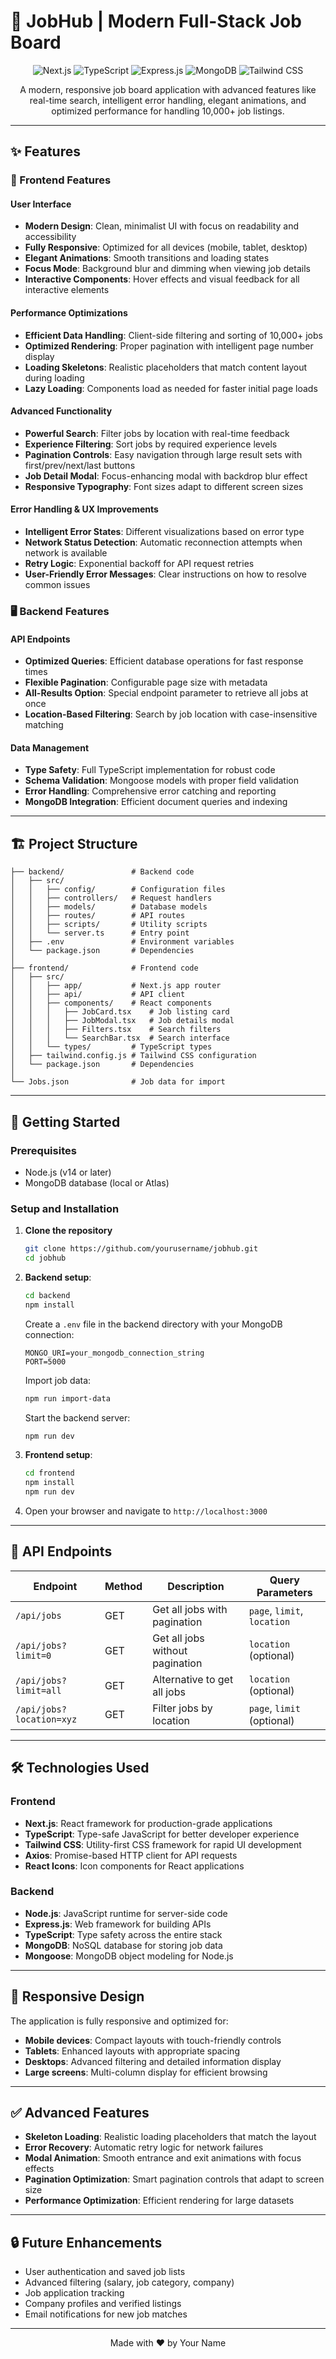 # 🌟 JobHub | Modern Full-Stack Job Board

<div align="center">
  <img src="https://img.shields.io/badge/next.js-000000?style=for-the-badge&logo=nextdotjs&logoColor=white" alt="Next.js" />
  <img src="https://img.shields.io/badge/TypeScript-007ACC?style=for-the-badge&logo=typescript&logoColor=white" alt="TypeScript" />
  <img src="https://img.shields.io/badge/Express-000000?style=for-the-badge&logo=express&logoColor=white" alt="Express.js" />
  <img src="https://img.shields.io/badge/MongoDB-4EA94B?style=for-the-badge&logo=mongodb&logoColor=white" alt="MongoDB" />
  <img src="https://img.shields.io/badge/Tailwind_CSS-38B2AC?style=for-the-badge&logo=tailwind-css&logoColor=white" alt="Tailwind CSS" />
</div>

<p align="center">
  A modern, responsive job board application with advanced features like real-time search, intelligent error handling, elegant animations, and optimized performance for handling 10,000+ job listings.
</p>

---

## ✨ Features

### 🎨 Frontend Features

#### User Interface

- **Modern Design**: Clean, minimalist UI with focus on readability and accessibility
- **Fully Responsive**: Optimized for all devices (mobile, tablet, desktop)
- **Elegant Animations**: Smooth transitions and loading states
- **Focus Mode**: Background blur and dimming when viewing job details
- **Interactive Components**: Hover effects and visual feedback for all interactive elements

#### Performance Optimizations

- **Efficient Data Handling**: Client-side filtering and sorting of 10,000+ jobs
- **Optimized Rendering**: Proper pagination with intelligent page number display
- **Loading Skeletons**: Realistic placeholders that match content layout during loading
- **Lazy Loading**: Components load as needed for faster initial page loads

#### Advanced Functionality

- **Powerful Search**: Filter jobs by location with real-time feedback
- **Experience Filtering**: Sort jobs by required experience levels
- **Pagination Controls**: Easy navigation through large result sets with first/prev/next/last buttons
- **Job Detail Modal**: Focus-enhancing modal with backdrop blur effect
- **Responsive Typography**: Font sizes adapt to different screen sizes

#### Error Handling & UX Improvements

- **Intelligent Error States**: Different visualizations based on error type
- **Network Status Detection**: Automatic reconnection attempts when network is available
- **Retry Logic**: Exponential backoff for API request retries
- **User-Friendly Error Messages**: Clear instructions on how to resolve common issues

### 🖥️ Backend Features

#### API Endpoints

- **Optimized Queries**: Efficient database operations for fast response times
- **Flexible Pagination**: Configurable page size with metadata
- **All-Results Option**: Special endpoint parameter to retrieve all jobs at once
- **Location-Based Filtering**: Search by job location with case-insensitive matching

#### Data Management

- **Type Safety**: Full TypeScript implementation for robust code
- **Schema Validation**: Mongoose models with proper field validation
- **Error Handling**: Comprehensive error catching and reporting
- **MongoDB Integration**: Efficient document queries and indexing

---

## 🏗️ Project Structure

```
├── backend/               # Backend code
│   ├── src/
│   │   ├── config/        # Configuration files
│   │   ├── controllers/   # Request handlers
│   │   ├── models/        # Database models
│   │   ├── routes/        # API routes
│   │   ├── scripts/       # Utility scripts
│   │   └── server.ts      # Entry point
│   ├── .env               # Environment variables
│   └── package.json       # Dependencies
│
├── frontend/              # Frontend code
│   ├── src/
│   │   ├── app/           # Next.js app router
│   │   ├── api/           # API client
│   │   ├── components/    # React components
│   │   │   ├── JobCard.tsx    # Job listing card
│   │   │   ├── JobModal.tsx   # Job details modal
│   │   │   ├── Filters.tsx    # Search filters
│   │   │   └── SearchBar.tsx  # Search interface
│   │   └── types/         # TypeScript types
│   ├── tailwind.config.js # Tailwind CSS configuration
│   └── package.json       # Dependencies
│
└── Jobs.json              # Job data for import
```

---

## 🚀 Getting Started

### Prerequisites

- Node.js (v14 or later)
- MongoDB database (local or Atlas)

### Setup and Installation

1. **Clone the repository**

   ```bash
   git clone https://github.com/yourusername/jobhub.git
   cd jobhub
   ```

2. **Backend setup**:

   ```bash
   cd backend
   npm install
   ```

   Create a `.env` file in the backend directory with your MongoDB connection:

   ```
   MONGO_URI=your_mongodb_connection_string
   PORT=5000
   ```

   Import job data:

   ```bash
   npm run import-data
   ```

   Start the backend server:

   ```bash
   npm run dev
   ```

3. **Frontend setup**:

   ```bash
   cd frontend
   npm install
   npm run dev
   ```

4. Open your browser and navigate to `http://localhost:3000`

---

## 🔌 API Endpoints

| Endpoint                 | Method | Description                     | Query Parameters            |
| ------------------------ | ------ | ------------------------------- | --------------------------- |
| `/api/jobs`              | GET    | Get all jobs with pagination    | `page`, `limit`, `location` |
| `/api/jobs?limit=0`      | GET    | Get all jobs without pagination | `location` (optional)       |
| `/api/jobs?limit=all`    | GET    | Alternative to get all jobs     | `location` (optional)       |
| `/api/jobs?location=xyz` | GET    | Filter jobs by location         | `page`, `limit` (optional)  |

---

## 🛠️ Technologies Used

### Frontend

- **Next.js**: React framework for production-grade applications
- **TypeScript**: Type-safe JavaScript for better developer experience
- **Tailwind CSS**: Utility-first CSS framework for rapid UI development
- **Axios**: Promise-based HTTP client for API requests
- **React Icons**: Icon components for React applications

### Backend

- **Node.js**: JavaScript runtime for server-side code
- **Express.js**: Web framework for building APIs
- **TypeScript**: Type safety across the entire stack
- **MongoDB**: NoSQL database for storing job data
- **Mongoose**: MongoDB object modeling for Node.js

---

## 📱 Responsive Design

The application is fully responsive and optimized for:

- **Mobile devices**: Compact layouts with touch-friendly controls
- **Tablets**: Enhanced layouts with appropriate spacing
- **Desktops**: Advanced filtering and detailed information display
- **Large screens**: Multi-column display for efficient browsing

---

## ✅ Advanced Features

- **Skeleton Loading**: Realistic loading placeholders that match the layout
- **Error Recovery**: Automatic retry logic for network failures
- **Modal Animation**: Smooth entrance and exit animations with focus effects
- **Pagination Optimization**: Smart pagination controls that adapt to screen size
- **Performance Optimization**: Efficient rendering for large datasets

---

## 🔒 Future Enhancements

- User authentication and saved job lists
- Advanced filtering (salary, job category, company)
- Job application tracking
- Company profiles and verified listings
- Email notifications for new job matches

---

<p align="center">
  Made with ❤️ by Your Name
</p>
